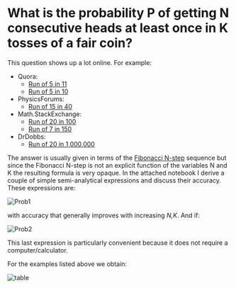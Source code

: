 #  What is the probability P of getting N consecutive heads at least once in K tosses of a fair coin?

This question shows up a lot online. For example:
* Quora: 
    * [Run of 5 in 11](https://www.quora.com/What-is-the-probability-of-getting-5-consecutive-heads-in-11-tosses-of-a-fair-coin) 
    * [Run of 5 in 10](https://www.quora.com/What-is-the-probability-of-getting-5-consecutive-heads-in-10-tosses-of-a-fair-coin)
* PhysicsForums: 
    * [Run of 15 in 40](https://www.physicsforums.com/threads/what-is-the-probability-of-getting-15-or-more-consecutive-heads-over-40-coin-tosses.331603/) 
* Math.StackExchange: 
    * [Run of 20 in 100](https://math.stackexchange.com/questions/417762/probability-of-20-consecutive-success-in-100-runs) 
    * [Run of 7 in 150](https://math.stackexchange.com/questions/4658/what-is-the-probability-of-a-coin-landing-tails-7-times-in-a-row-in-a-series-of)
* DrDobbs: 
    * [Run of 20 in 1,000,000](http://www.drdobbs.com/architecture-and-design/20-heads-in-a-row-what-are-the-odds/229300217)
    
The answer is usually given in terms of the [Fibonacci N-step](http://mathworld.wolfram.com/Fibonaccin-StepNumber.html) sequence but since the Fibonacci N-step is not an explicit function of the variables N and K the resulting formula is very opaque.  In the attached notebook I derive a couple of simple semi-analytical expressions and discuss their accuracy. These expressions are:

![Prob1](https://latex.codecogs.com/gif.latex?P&space;\simeq&space;1&space;-&space;\exp\left(-\frac{K-N&plus;2}{2^{N&plus;1}}\right))

with accuracy that generally improves with increasing _N,K_. And if: 

![Prob2](https://latex.codecogs.com/gif.latex?\frac{K-N&plus;2}{2^{N&plus;1}}\ll&space;1\Rightarrow&space;P&space;\simeq&space;\frac{K-N&plus;2}{2^{N&plus;1}})

This last expression is particularly convenient because it does not require a computer/calculator. 

For the examples listed above we obtain:

![table](https://github.com/mtzoufras/Probability_of_N_consecutive_heads_in_K_coin_tosses/blob/master/Kflips.png?raw=true)
